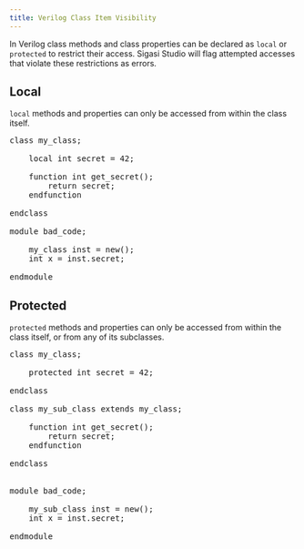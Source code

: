 ```yaml
---
title: Verilog Class Item Visibility
---
```


In Verilog class methods and class properties can be declared as `local` or `protected` to restrict their access. Sigasi Studio will flag attempted accesses that violate these restrictions as errors.

## Local
`local` methods and properties can only be accessed from within the class itself.

<pre>
class my_class;
    
    local int secret = 42;
    
    function int get_secret();
        return <span class="goodcode">secret</span>;
    endfunction
    
endclass

module bad_code;
    
    my_class inst = new();
    int x = inst.<span class="error">secret</span>;
    
endmodule
</pre>

## Protected
`protected` methods and properties can only be accessed from within the class itself, or from any of its subclasses.

<pre>
class my_class;
    
    protected int secret = 42;
    
endclass

class my_sub_class extends my_class;
    
    function int get_secret();
        return <span class="goodcode">secret</span>;
    endfunction
    
endclass


module bad_code;
    
    my_sub_class inst = new();
    int x = inst.<span class="error">secret</span>;
    
endmodule
</pre>

<!-- Not configurable -->
